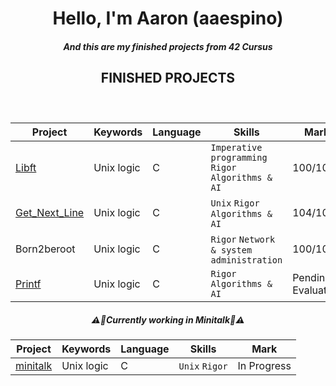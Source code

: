 <h1 align="center">Hello, I'm Aaron (aaespino)</h1>
<h5 align="center">And this are my finished projects from 42 Cursus</h5>
<h2 align="center"> FINISHED PROJECTS </h2>
<h3>&nbsp;</h3>

| Project        | Keywords                                                                     | Language | Skills                                                         |  Mark    |
| -------------- | ---------------------------------------------------------------------------- | -------- |  -------------------------------------------------------------- | -------- |
| [Libft](https://github.com/spnzed/Libft)         | Unix logic                                                           | C        | `Imperative programming` `Rigor` `Algorithms & AI`             | 100/100  |
| [Get_Next_Line](https://github.com/spnzed/get_next_line)   | Unix logic                                                           | C        | `Unix` `Rigor` `Algorithms & AI`                     | 104/100  |
| Born2beroot   | Unix logic                                                           | C        | `Rigor` `Network & system administration`                     | 100/100  |
| [Printf](https://github.com/spnzed/ft_printf)         | Unix logic                                                           | C        | `Rigor` `Algorithms & AI`                                   | Pending Evaluation  |

<h5 align="center">⚠️👷Currently working in Minitalk👷⚠️</h5>

| Project        | Keywords                                                                     | Language | Skills                                                         |  Mark    |
| -------------- | ---------------------------------------------------------------------------- | -------- |  -------------------------------------------------------------- | -------- |
| [minitalk](https://github.com/spnzed/minitalk)         | Unix logic                                                           | C        | `Unix` `Rigor`             | In Progress  |
